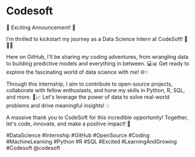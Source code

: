 # Codesoft
🚀 Exciting Announcement! 🚀

I'm thrilled to kickstart my journey as a Data Science Intern at CodeSoft! 🎉👨‍💼

Here on GitHub, I'll be sharing my coding adventures, from wrangling data to building predictive models and everything in between. 💻📊 Get ready to explore the fascinating world of data science with me! 🌐✨

Through this internship, I aim to contribute to open-source projects, collaborate with fellow enthusiasts, and hone my skills in Python, R, SQL, and more. 🐍📈 Let's leverage the power of data to solve real-world problems and drive meaningful insights! 💡

A massive thank you to CodeSoft for this incredible opportunity! Together, let's code, innovate, and make a positive impact! 🌟

#DataScience #Internship #GitHub #OpenSource #Coding #MachineLearning #Python #R #SQL #Excited #LearningAndGrowing #Codesoft @codesoft
